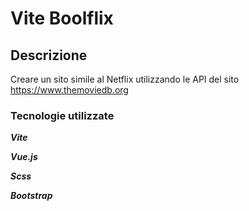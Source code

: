 Vite Boolflix
===
## Descrizione

Creare un sito simile al Netflix utilizzando le API del sito https://www.themoviedb.org

### Tecnologie utilizzate

***Vite***

***Vue.js***

***Scss***

***Bootstrap***